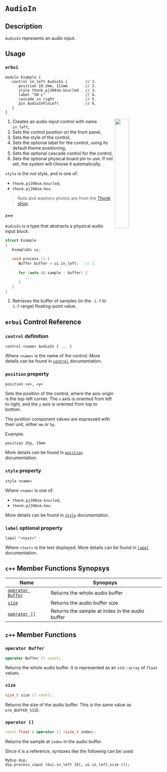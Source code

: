 # `AudioIn`

## Description

`AudioIn` represents an audio input.


## Usage

### `erbui`

```erbui
module Example {
   control in_left AudioIn {        // 1.
      position 19.2mm, 111mm        // 2.
      style thonk.pj398sm.knurled   // 3.
      label "IN L"                  // 4.
      cascade in_right              // 5.
      pin AudioInPinLeft            // 6.
   }
}
```

<img align="right" width="30%" src="https://www.thonk.co.uk/wp-content/uploads/2017/02/nutswashers.jpg">

1. Creates an audio input control with name `in_left`,
2. Sets the control position on the front panel,
3. Sets the style of the control,
4. Sets the optional label for the control, using its default theme positioning,
5. Sets the optional cascade control for the control,
6. Sets the optional physical board pin to use. If not set, the system will choose it automatically.

`style` is the nut style, and is one of:
- `thonk.pj398sm.knurled`,
- `thonk.pj398sm.hex`.

> Nuts and washers photos are from the [Thonk shop](https://www.thonk.co.uk/shop/3-5mm-jacks/).

### `c++`

`AudioIn` is a type that abstracts a physical audio input block.

```c++
struct Example
{
   ExampleUi ui;
   
   void process () {
      Buffer buffer = ui.in_left;   // 1.
      
      for (auto && sample : buffer) {
         ...
      }
   }
}
```

1. Retrieves the buffer of samples (in the `-1.f` to `1.f` range) floating-point value.


## `erbui` Control Reference

### `control` definition

```
control <name> AudioIn { ... }
```

Where `<name>` is the name of the control.
More details can be found in [`control`](../language/grammar.md#control) documentation.

### `position` property

```
position <x>, <y>
```

Sets the position of the control, where the axis origin is the top-left corner.
The `x` axis is oriented from left to right, and the `y` axis is oriented from top to bottom.

The position component values are expressed with their unit, either `mm` or `hp`.

Example:
```
position 2hp, 15mm
```

More details can be found in [`position`](../language/grammar.md#position) documentation.

### `style` property

```
style <name>
```

Where `<name>` is one of:
- `thonk.pj398sm.knurled`,
- `thonk.pj398sm.hex`.

More details can be found in [`style`](../language/grammar.md#style) documentation.

### `label` optional property

```
label "<text>"
```

Where `<text>` is the text displayed.
More details can be found in [`label`](../language/grammar.md#label) documentation.


## `c++` Member Functions Synopsys

| Name | Synopsys |
| - | - |
| [`operator Buffer`](#operator-buffer) | Returns the whole audio buffer |
| [`size`](#size) | Returns the audio buffer size |
| [`operator []`](#operator-) | Returns the sample at index in the audio buffer |


## `c++` Member Functions

### `operator Buffer`

```c++
operator Buffer () const;
```

Returns the whole audio buffer. It is represented as an `std::array` of `float` values.

### `size`

```c++
size_t size () const;
```

Returns the size of the audio buffer. This is the same value as `erb_BUFFER_SIZE`.

### `operator []`

```c++
const float & operator [] (size_t index);
```

Returns the sample at `index` in the audio buffer.

Since it is a reference, syntaxes like the following can be used:

```
MyDsp dsp;
dsp.process_input (&ui.in_left [0], ui.in_left.size ());
```
